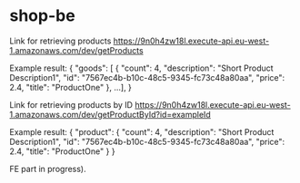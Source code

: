 # shop-be

Link for retrieving products        https://9n0h4zw18l.execute-api.eu-west-1.amazonaws.com/dev/getProducts

Example result:
{
    "goods": [
        {
            "count": 4,
            "description": "Short Product Description1",
            "id": "7567ec4b-b10c-48c5-9345-fc73c48a80aa",
            "price": 2.4,
            "title": "ProductOne"
        },
    ...],
}


Link for retrieving products by ID  https://9n0h4zw18l.execute-api.eu-west-1.amazonaws.com/dev/getProductById?id=exampleId

Example result:
{
    "product": {
        "count": 4,
        "description": "Short Product Description1",
        "id": "7567ec4b-b10c-48c5-9345-fc73c48a80aa",
        "price": 2.4,
        "title": "ProductOne"
    }
}

FE part in progress).